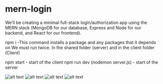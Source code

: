 # mern-login


We’ll be creating a minimal full-stack login/authorization app using the MERN stack (MongoDB for our database, Express and Node for our backend, and React for our frontend).

npm i -This command installs a package and any packages that it depends on
We must run twice. In the shared folder (server) and in the client folder (Client)

npm start - start of the client
npm run dev (nodemon server.js) - start of the server

![alt text](https://github.com/yair-roshal/mern-login/blob/master/0%20img%20readme%20github/2022-01-09_143104.png?raw=true)
![alt text](https://github.com/yair-roshal/mern-login/blob/master/0%20img%20readme%20github/2022-01-09_143203.png?raw=true)
![alt text](https://github.com/yair-roshal/mern-login/blob/master/0%20img%20readme%20github/2022-01-09_143211.png?raw=true)
![alt text](https://github.com/yair-roshal/mern-login/blob/master/0%20img%20readme%20github/2022-01-09_143243.png?raw=true)

 
